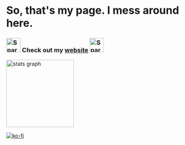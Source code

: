 # So, that's my page. I mess around here.

<h3>
<img src="https://raw.githubusercontent.com/Tarikul-Islam-Anik/Telegram-Animated-Emojis/main/Activity/Sparkles.webp" alt="Sparkles" width="38"/>
 Check out my <a href="https://zdyantb.github.io/website/">website</a>
<img src="https://raw.githubusercontent.com/Tarikul-Islam-Anik/Telegram-Animated-Emojis/main/Activity/Sparkles.webp" alt="Sparkles" width="38"/>
</h3>

<div align="left">
  <img src="https://github-readme-stats.vercel.app/api?username=zdyantb&hide_title=false&hide_rank=false&show_icons=true&include_all_commits=true&count_private=true&disable_animations=false&theme=rose_pine&locale=en&hide_border=false&order=1" height="180" alt="stats graph"  />
</div>

[![ko-fi](https://ko-fi.com/img/githubbutton_sm.svg)](https://ko-fi.com/zdyant)
